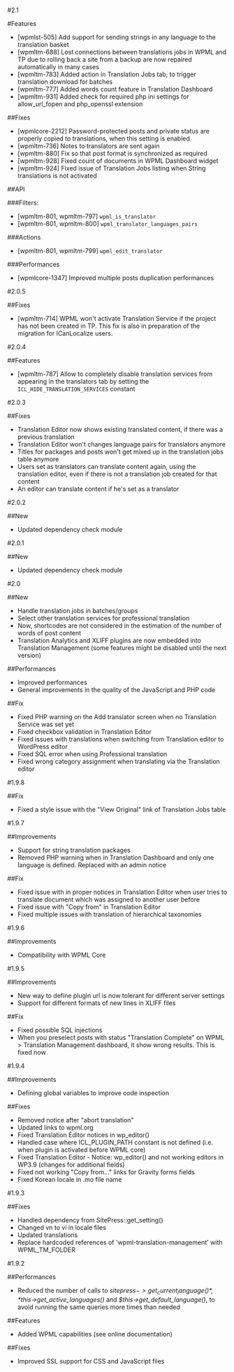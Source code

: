 #2.1

#Features
* [wpmlst-505] Add support for sending strings in any language to the translation basket
* [wpmltm-688] Lost connections between translations jobs in WPML and TP due to rolling back a site from a backup are now repaired automatically in many cases
* [wpmltm-783] Added action in Translation Jobs tab, to trigger translation download for batches
* [wpmltm-777] Added words count feature in Translation Dashboard
* [wpmltm-931] Added check for required php ini settings for allow_url_fopen and php_openssl extension

##Fixes
* [wpmlcore-2212] Password-protected posts and private status are properly copied to translations, when this setting is enabled
* [wpmltm-736] Notes to translators are sent again
* [wpmltm-880] Fix so that post format is synchronized as required
* [wpmltm-928] Fixed count of documents in WPML Dashboard widget
* [wpmltm-924] Fixed issue of Translation Jobs listing when String translations is not activated

##API

###Filters:
* [wpmltm-801, wpmltm-797] `wpml_is_translator`
* [wpmltm-801, wpmltm-800] `wpml_translator_languages_pairs`

###Actions
* [wpmltm-801, wpmltm-799] `wpml_edit_translator`

###Performances
* [wpmlcore-1347] Improved multiple posts duplication performances

#2.0.5

##Fixes
* [wpmltm-714] WPML won't activate Translation Service if the project has not been created in TP. This fix is also in preparation of the migration for ICanLocalize users.

#2.0.4

##Features
* [wpmltm-787] Allow to completely disable translation services from appearing in the translators tab by setting the `ICL_HIDE_TRANSLATION_SERVICES` constant

#2.0.3

##Fixes
* Translation Editor now shows existing translated content, if there was a previous translation
* Translation Editor won't changes language pairs for translators anymore
* Titles for packages and posts won't get mixed up in the translation jobs table anymore
* Users set as translators can translate content again, using the translation editor, even if there is not a translation job created for that content
* An editor can translate content if he's set as a translator

#2.0.2

##New
* Updated dependency check module

#2.0.1

##New
* Updated dependency check module

#2.0

##New
* Handle translation jobs in batches/groups
* Select other translation services for professional translation
* Now, shortcodes are not considered in the estimation of the number of words of post content 
* Translation Analytics and XLIFF plugins are now embedded into Translation Management (some features might be disabled until the next version)

##Performances
* Improved performances
* General improvements in the quality of the JavaScript and PHP code

##Fix
* Fixed PHP warning on the Add translator screen when no Translation Service was set yet
* Fixed checkbox validation in Translation Editor
* Fixed issues with translations when switching from Translation editor to WordPress editor
* Fixed SQL error when using Professional translation
* Fixed wrong category assignment when translating via the Translation editor

#1.9.8

##Fix
* Fixed a style issue with the "View Original" link of Translation Jobs table

#1.9.7

##Improvements
* Support for string translation packages 
* Removed PHP warning when in Translation Dashboard and only one language is defined. Replaced with an admin notice

##Fix
* Fixed issue with in proper notices in Translation Editor when user tries to translate document which was assigned to another user before
* Fixed issue with "Copy from" in Translation Editor 
* Fixed multiple issues with translation of hierarchical taxonomies

#1.9.6

##Improvements
* Compatibility with WPML Core

#1.9.5

##Improvements
* New way to define plugin url is now tolerant for different server settings
* Support for different formats of new lines in XLIFF files

##Fix
* Fixed possible SQL injections
* When you preselect posts with status "Translation Complete" on WPML > Translation Management dashboard, it show wrong results. This is fixed now

#1.9.4

##Improvements
* Defining global variables to improve code inspection

##Fixes
* Removed notice after "abort translation"
* Updated links to wpml.org
* Fixed Translation Editor notices in wp_editor()
* Handled case where ICL_PLUGIN_PATH constant is not defined (i.e. when plugin is activated before WPML core)
* Fixed Translation Editor - Notice: wp_editor() and not working editors in WP3.9 (changes for additional fields)
* Fixed not working "Copy from..." links for Gravity forms fields
* Fixed Korean locale in .mo file name

#1.9.3

##Fixes
* Handled dependency from SitePress::get_setting()
* Changed vn to vi in locale files
* Updated translations
* Replace hardcoded references of 'wpml-translation-management' with WPML_TM_FOLDER

#1.9.2

##Performances
* Reduced the number of calls to *$sitepress->get_current_language()*, *$this->get_active_languages()* and *$this->get_default_language()*, to avoid running the same queries more times than needed

##Features
* Added WPML capabilities (see online documentation)

##Fixes
* Improved SSL support for CSS and JavaScript files
